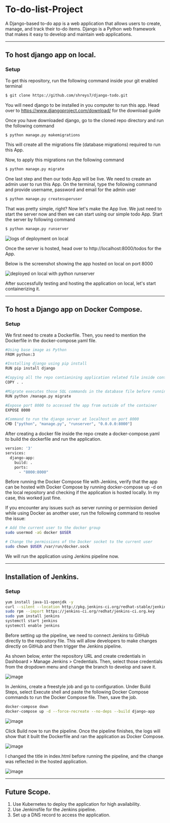 
# To-do-list-Project
A Django-based to-do app is a web application that allows users to create, manage, and track their to-do items. Django is a Python web framework that makes it easy to develop and maintain web applications.

------------------------------------------------------------------------------------------------------------------------------------------------------------------------------------------------------------------
To host django app on local.
------------------------------------------------------------------------------------------------------------------------------------------------------------------------------------------------------------------
### Setup
To get this repository, run the following command inside your git enabled terminal
```bash
$ git clone https://github.com/shreys7/django-todo.git
```
You will need django to be installed in you computer to run this app. Head over to https://www.djangoproject.com/download/ for the download guide

Once you have downloaded django, go to the cloned repo directory and run the following command

```bash
$ python manage.py makemigrations
```

This will create all the migrations file (database migrations) required to run this App.

Now, to apply this migrations run the following command
```bash
$ python manage.py migrate
```

One last step and then our todo App will be live. We need to create an admin user to run this App. On the terminal, type the following command and provide username, password and email for the admin user
```bash
$ python manage.py createsuperuser
```

That was pretty simple, right? Now let's make the App live. We just need to start the server now and then we can start using our simple todo App. Start the server by following command

```bash
$ python manage.py runserver
```

![logs of deployment on local](https://github.com/rohansjadhav/To-do-list-Project/assets/149859730/9f0e90eb-4485-4548-a220-e222ab1eef47)

Once the server is hosted, head over to http://localhost:8000/todos for the App.

Below is the screenshot showing the app hosted on local on port 8000

![deployed on local with python runserver](https://github.com/rohansjadhav/To-do-list-Project/assets/149859730/ec72cb0e-4bed-4b33-a42e-ed543190d4f7)

After successfully testing and hosting the application on local, let's start containerizing it.

------------------------------------------------------------------------------------------------------------------------------------------------------------------------------------------------------------------
To host a Django app on Docker Compose.
------------------------------------------------------------------------------------------------------------------------------------------------------------------------------------------------------------------
### Setup
We first need to create a Dockerfile. Then, you need to mention the Dockerfile in the docker-compose.yaml file.


```bash
#Using base image as Python
FROM python:3

#Installing django using pip install
RUN pip install django

#Copying all the repo contianining application related file inside container
COPY . .

#Migrate executes those SQL commands in the database file before running runserver.
RUN python /manage.py migrate

#Expose port 8000 to accessed the app from outside of the container
EXPOSE 8000

#Command to run the django server at localhost on port 8000
CMD ["python", "manage.py", "runserver", "0.0.0.0:8000"] 
```

After creating a docker file inside the repo create a docker-compose.yaml to build the dockerfile and run the application.

```bash
version: '3'
services:
  django-app:
    build: .
    ports:
      - "8000:8000"
```

Before running the Docker Compose file with Jenkins, verify that the app can be hosted with Docker Compose by running docker-compose up -d on the local repository and checking if the application is hosted locally. In my case, this worked just fine.

If you encounter any issues such as server running or permission denied while using Docker as another user, run the following command to resolve the issue:

```bash
# Add the current user to the docker group
sudo usermod -aG docker $USER

# Change the permissions of the Docker socket to the current user
sudo chown $USER /var/run/docker.sock
```

We will run the application using Jenkins pipeline now.

------------------------------------------------------------------------------------------------------------------------------------------------------------------------------------------------------------------
Installation of Jenkins.
------------------------------------------------------------------------------------------------------------------------------------------------------------------------------------------------------------------
### Setup
```bash
yum install java-11-openjdk -y
curl --silent --location http://pkg.jenkins-ci.org/redhat-stable/jenkins.repo | sudo tee /etc/yum.repos.d/jenkins.repo
sudo rpm --import https://jenkins-ci.org/redhat/jenkins-ci.org.key
sudo yum install jenkins
systemctl start jenkins
systemctl enable jenkins
```
Before setting up the pipeline, we need to connect Jenkins to GitHub directly to the repository file. This will allow developers to make changes directly on GitHub and then trigger the Jenkins pipeline.

As shown below, enter the repository URL and create credentials in Dashboard > Manage Jenkins > Credentials. Then, select those credentials from the dropdown menu and change the branch to develop and save it. 

![image](https://github.com/rohansjadhav/To-do-list-Project/assets/149859730/0e64c828-037c-4642-883c-d6e8ca9f90f5)

In Jenkins, create a freestyle job and go to configuration. Under Build Steps, select Execute shell and paste the following Docker Compose commands to run the Docker Compose file. Then, save the job.

```bash
docker-compose down
docker-compose up -d --force-recreate --no-deps --build django-app
```


![image](https://github.com/rohansjadhav/To-do-list-Project/assets/149859730/3d5b6538-4f77-491f-849a-e71b6da961d3)

Click Build now to run the pipeline. Once the pipeline finishes, the logs will show that it built the Dockerfile and ran the application as Docker Compose.

![image](https://github.com/rohansjadhav/To-do-list-Project/assets/149859730/8e862ceb-1853-4768-bf50-ac01f8f86c4c)

I changed the title in index.html before running the pipeline, and the change was reflected in the hosted application.

![image](https://github.com/rohansjadhav/To-do-list-Project/assets/149859730/427075ec-6531-4ea9-8a1a-ba6d8ed0dbfa)

------------------------------------------------------------------------------------------------------------------------------------------------------------------------------------------------------------------
Future Scope.
------------------------------------------------------------------------------------------------------------------------------------------------------------------------------------------------------------------
1. Use Kubernetes to deploy the application for high availability.
2. Use Jenkinsfile for the Jenkins pipeline.
3. Set up a DNS record to access the application.
